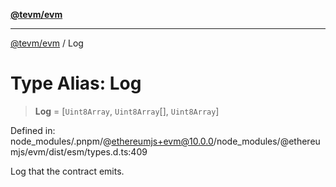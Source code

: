 [**@tevm/evm**](../README.md)

***

[@tevm/evm](../globals.md) / Log

# Type Alias: Log

> **Log** = \[`Uint8Array`, `Uint8Array`[], `Uint8Array`\]

Defined in: node\_modules/.pnpm/@ethereumjs+evm@10.0.0/node\_modules/@ethereumjs/evm/dist/esm/types.d.ts:409

Log that the contract emits.
